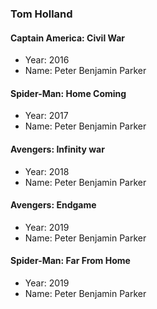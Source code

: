 ### Tom Holland

#### Captain America: Civil War
- Year: 2016
- Name: Peter Benjamin Parker

#### Spider-Man: Home Coming
- Year: 2017
- Name: Peter Benjamin Parker

#### Avengers: Infinity war
- Year: 2018
- Name: Peter Benjamin Parker

#### Avengers: Endgame
- Year: 2019
- Name: Peter Benjamin Parker

#### Spider-Man: Far From Home
- Year: 2019
- Name: Peter Benjamin Parker
